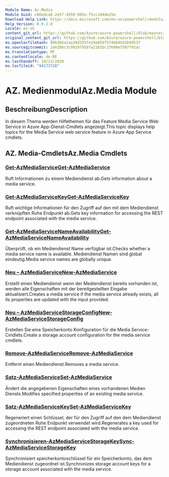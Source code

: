 ```yaml
---
Module Name: Az.Media
Module Guid: c66edca6-2e57-4550-905e-f5cc104de25e
Download Help Link: https://docs.microsoft.com/en-us/powershell/module/az.media
Help Version: 0.9.2.0
Locale: en-US
content_git_url: https://github.com/Azure/azure-powershell/blob/master/src/Media/Media/help/Az.Media.md
original_content_git_url: https://github.com/Azure/azure-powershell/blob/master/src/Media/Media/help/Az.Media.md
ms.openlocfilehash: 89b3bba1aa38d325fe19a859f5f4b845d1b9d53f
ms.sourcegitcommit: 1de2b6c3c99197958fa2101bc37680e7507f91ac
ms.translationtype: MT
ms.contentlocale: de-DE
ms.lasthandoff: 10/13/2020
ms.locfileid: "94173720"
---
```

# <span data-ttu-id="df465-101">AZ. Medienmodul</span><span class="sxs-lookup"><span data-stu-id="df465-101">Az.Media Module</span></span>
## <span data-ttu-id="df465-102">Beschreibung</span><span class="sxs-lookup"><span data-stu-id="df465-102">Description</span></span>
<span data-ttu-id="df465-103">In diesem Thema werden Hilfethemen für das Feature Media Service Web Service in Azure App-Dienst-Cmdlets angezeigt.</span><span class="sxs-lookup"><span data-stu-id="df465-103">This topic displays help topics for the Media Service web service feature in Azure App Service cmdlets.</span></span>

## <span data-ttu-id="df465-104">AZ. Media-Cmdlets</span><span class="sxs-lookup"><span data-stu-id="df465-104">Az.Media Cmdlets</span></span>
### [<span data-ttu-id="df465-105">Get-AzMediaService</span><span class="sxs-lookup"><span data-stu-id="df465-105">Get-AzMediaService</span></span>](Get-AzMediaService.md)
<span data-ttu-id="df465-106">Ruft Informationen zu einem Mediendienst ab.</span><span class="sxs-lookup"><span data-stu-id="df465-106">Gets information about a media service.</span></span>

### [<span data-ttu-id="df465-107">Get-AzMediaServiceKey</span><span class="sxs-lookup"><span data-stu-id="df465-107">Get-AzMediaServiceKey</span></span>](Get-AzMediaServiceKey.md)
<span data-ttu-id="df465-108">Ruft wichtige Informationen für den Zugriff auf den mit dem Mediendienst verknüpften Ruhe Endpunkt ab.</span><span class="sxs-lookup"><span data-stu-id="df465-108">Gets key information for accessing the REST endpoint associated with the media service.</span></span>

### [<span data-ttu-id="df465-109">Get-AzMediaServiceNameAvailability</span><span class="sxs-lookup"><span data-stu-id="df465-109">Get-AzMediaServiceNameAvailability</span></span>](Get-AzMediaServiceNameAvailability.md)
<span data-ttu-id="df465-110">Überprüft, ob ein Mediendienst Name verfügbar ist.</span><span class="sxs-lookup"><span data-stu-id="df465-110">Checks whether a media service name is available.</span></span>
<span data-ttu-id="df465-111">Mediendienst Namen sind global eindeutig.</span><span class="sxs-lookup"><span data-stu-id="df465-111">Media service names are globally unique.</span></span>

### [<span data-ttu-id="df465-112">Neu – AzMediaService</span><span class="sxs-lookup"><span data-stu-id="df465-112">New-AzMediaService</span></span>](New-AzMediaService.md)
<span data-ttu-id="df465-113">Erstellt einen Mediendienst wenn der Mediendienst bereits vorhanden ist, werden alle Eigenschaften mit der bereitgestellten Eingabe aktualisiert.</span><span class="sxs-lookup"><span data-stu-id="df465-113">Creates a media service if the media service already exists, all its properties are updated with the input provided.</span></span>

### [<span data-ttu-id="df465-114">Neu – AzMediaServiceStorageConfig</span><span class="sxs-lookup"><span data-stu-id="df465-114">New-AzMediaServiceStorageConfig</span></span>](New-AzMediaServiceStorageConfig.md)
<span data-ttu-id="df465-115">Erstellen Sie eine Speicherkonto Konfiguration für die Media Service-Cmdlets.</span><span class="sxs-lookup"><span data-stu-id="df465-115">Create a storage account configuration for the media service cmdlets.</span></span>

### [<span data-ttu-id="df465-116">Remove-AzMediaService</span><span class="sxs-lookup"><span data-stu-id="df465-116">Remove-AzMediaService</span></span>](Remove-AzMediaService.md)
<span data-ttu-id="df465-117">Entfernt einen Mediendienst.</span><span class="sxs-lookup"><span data-stu-id="df465-117">Removes a media service.</span></span>

### [<span data-ttu-id="df465-118">Satz-AzMediaService</span><span class="sxs-lookup"><span data-stu-id="df465-118">Set-AzMediaService</span></span>](Set-AzMediaService.md)
<span data-ttu-id="df465-119">Ändert die angegebenen Eigenschaften eines vorhandenen Medien Diensts.</span><span class="sxs-lookup"><span data-stu-id="df465-119">Modifies specified properties of an existing media service.</span></span>

### [<span data-ttu-id="df465-120">Satz-AzMediaServiceKey</span><span class="sxs-lookup"><span data-stu-id="df465-120">Set-AzMediaServiceKey</span></span>](Set-AzMediaServiceKey.md)
<span data-ttu-id="df465-121">Regeneriert einen Schlüssel, der für den Zugriff auf den dem Mediendienst zugeordneten Ruhe Endpunkt verwendet wird.</span><span class="sxs-lookup"><span data-stu-id="df465-121">Regenerates a key used for accessing the REST endpoint associated with the media service.</span></span>

### [<span data-ttu-id="df465-122">Synchronisieren-AzMediaServiceStorageKey</span><span class="sxs-lookup"><span data-stu-id="df465-122">Sync-AzMediaServiceStorageKey</span></span>](Sync-AzMediaServiceStorageKey.md)
<span data-ttu-id="df465-123">Synchronisiert speicherkontoschlüssel für ein Speicherkonto, das dem Mediendienst zugeordnet ist.</span><span class="sxs-lookup"><span data-stu-id="df465-123">Synchronizes storage account keys for a storage account associated with the media service.</span></span>

